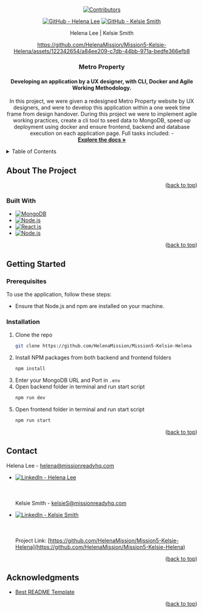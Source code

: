 <a name="readme-top"></a>

<!-- PROJECT LOGO -->
<br />
<div align="center">

<!-- PROJECT SHIELDS -->

[![Contributors][contributors-shield]][contributors-url]

[![GitHub - Helena Lee][Github.logo]][helena-github-url] [![GitHub - Kelsie Smith][Github.logo]][kelsie-github-url]

Helena Lee | Kelsie Smith


https://github.com/HelenaMission/Mission5-Kelsie-Helena/assets/122342654/a84ee209-c7db-44bb-971a-bedfe366efb8


<h3 align="center">Metro Property</h3>
<h4 align="center">Developing an application by a UX designer, with CLI, Docker and Agile Working Methodology.</h4>

  <p align="center">
   In this project, we were given a redesigned Metro Property website by UX designers, and were to develop this application within a one week time frame from design handover.
During this project we were to implement agile working practices, create a cli tool to seed data to MongoDB, speed up deployment using docker and ensure frontend, backend and database execution on each application page.
    Full tasks included:
- 
    <br />
    <a href="https://github.com/HelenaMission/Mission5-Kelsie-Helena"><strong>Explore the docs »</strong></a>

  </p>
</div>

<!-- TABLE OF CONTENTS -->
<details>
  <summary>Table of Contents</summary>
  <ol>
    <li>
      <a href="#about-the-project">About The Project</a>
      <ul>
        <li><a href="#built-with">Built With</a></li>
      </ul>
    </li>
    <li>
      <a href="#getting-started">Getting Started</a>
      <ul>
        <li><a href="#prerequisites">Prerequisites</a></li>
        <li><a href="#installation">Installation</a></li>
      </ul>
    </li>
    <li><a href="#contact">Contact</a></li>
    <li><a href="#acknowledgments">Acknowledgments</a></li>
  </ol>
</details>

<!-- ABOUT THE PROJECT -->

## About The Project


<p align="right">(<a href="#readme-top">back to top</a>)</p>

### Built With

- [![MongoDB][MongoDB.logo]][MongoDB-url]
- [![Node.js][Node.js.logo]][Nodejs-url]
- [![React.js][React.js.logo]][React-url]
- [![Node.js][Jira.logo]][Jira-url]

<p align="right">(<a href="#readme-top">back to top</a>)</p>

<!-- GETTING STARTED -->

## Getting Started

### Prerequisites

To use the application, follow these steps:

- Ensure that Node.js and npm are installed on your machine.

### Installation

1. Clone the repo
   ```sh
   git clone https://github.com/HelenaMission/Mission5-Kelsie-Helena
   ```
2. Install NPM packages from both backend and frontend folders
   ```sh
   npm install
   ```
3. Enter your MongoDB URL and Port in `.env`
4. Open backend folder in terminal and run start script
   ```sh
   npm run dev
   ```
5. Open frontend folder in terminal and run start script
   ```sh
   npm run start
   ```

<p align="right">(<a href="#readme-top">back to top</a>)</p>

<!-- CONTACT -->

## Contact

Helena Lee - helena@missionreadyhq.com

- [![LinkedIn - Helena Lee][linkedin-shield]][helena-linkedin-url]
    <br></br><br></br>
    Kelsie Smith - kelsieS@missionreadyhq.com

- [![LinkedIn - Kelsie Smith][linkedin-shield]][kelsie-linkedin-url]
  <br></br>
  <br></br>
  Project Link: [https://github.com/HelenaMission/Mission5-Kelsie-Helena](https://github.com/HelenaMission/Mission5-Kelsie-Helena)

<p align="right">(<a href="#readme-top">back to top</a>)</p>

<!-- ACKNOWLEDGMENTS -->

## Acknowledgments

- [Best README Template](https://github.com/othneildrew/Best-README-Template/tree/master)

<p align="right">(<a href="#readme-top">back to top</a>)</p>

<!-- MARKDOWN LINKS & IMAGES -->

[contributors-shield]: https://img.shields.io/github/contributors/WeisshorNz/L5-Mission2.svg?style=for-the-badge
[contributors-url]: https://github.com/WeisshorNz/L5-Mission2/graphs/contributors
[linkedin-shield]: https://img.shields.io/badge/-LinkedIn-black.svg?style=for-the-badge&logo=linkedin&colorB=555
[Github.logo]: https://img.shields.io/badge/GitHub-100000?style=for-the-badge&logo=github&logoColor=white
[helena-github-url]: https://github.com/HelenaMission
[kelsie-github-url]: https://github.com/KelsieSmitty
[kelsie-linkedin-url]: https://www.linkedin.com/in/kelsieSmitty/
[helena-linkedin-url]: https://www.linkedin.com/in/helena-lee-0b2505286/
[product-screenshot]: images/screenshot.png
[React.js.logo]: https://img.shields.io/badge/React-20232A?style=for-the-badge&logo=react&logoColor=61DAFB
[React-url]: https://reactjs.org/
[Nodejs-url]: https://nodejs.org/en
[Node.js.logo]: https://img.shields.io/badge/Node.js-43853D?style=for-the-badge&logo=node.js&logoColor=white
[MongoDB-url]: https://www.mongodb.com/
[MongoDB.logo]: https://img.shields.io/badge/MongoDB-4EA94B?style=for-the-badge&logo=mongodb&logoColor=white
[Jira-url]: https://www.atlassian.com/software/jira
[Jira.logo]: https://img.shields.io/badge/Jira-0052CC?style=for-the-badge&logo=Jira&logoColor=white
